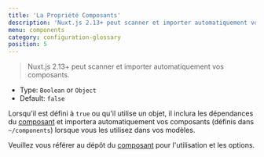 ```yaml
---
title: 'La Propriété Composants'
description: 'Nuxt.js 2.13+ peut scanner et importer automatiquement vos composants en utilisant le module @nuxt/components'
menu: components
category: configuration-glossary
position: 5
---
```


> Nuxt.js 2.13+ peut scanner et importer automatiquement vos composants.

- Type: `Boolean` or `Object`
- Default: `false`

Lorsqu'il est défini à `true` ou qu'il utilise un objet, il inclura les dépendances du [composant](https://github.com/nuxt/components) et importera automatiquement vos composants (définis dans `~/components`) lorsque vous les utilisez dans vos modèles.

<base-alert type="info">

Veuillez vous référer au dépôt du [composant](https://github.com/nuxt/components) pour l'utilisation et les options.

</base-alert>
